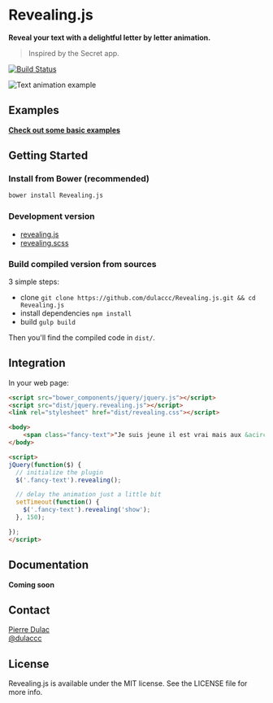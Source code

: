 # Revealing.js

**Reveal your text with a delightful letter by letter animation.**

> Inspired by the Secret app.

[![Build Status](https://travis-ci.org/dulaccc/Revealing.js.png?branch=master)](https://travis-ci.org/dulaccc/Revealing.js)

![Text animation example](examples/quote.gif)


## Examples

[**Check out some basic examples**](http://dulaccc.github.com/Revealing.js/examples/)


## Getting Started

### Install from Bower (recommended)

```sh
bower install Revealing.js
```

### Development version

- [revealing.js](https://raw.githubusercontent.com/dulaccc/Revealing.js/master/src/revealing.js)
- [revealing.scss](https://raw.githubusercontent.com/dulaccc/Revealing.js/master/src/revealing.scss)

### Build compiled version from sources

3 simple steps: 
- clone `git clone https://github.com/dulaccc/Revealing.js.git && cd Revealing.js`
- install dependencies `npm install`
- build `gulp build`

Then you'll find the compiled code in `dist/`.


## Integration

In your web page:

```html
<script src="bower_components/jquery/jquery.js"></script>
<script src="dist/jquery.revealing.js"></script>
<link rel="stylesheet" href="dist/revealing.css"></script>

<body>
    <span class="fancy-text">"Je suis jeune il est vrai mais aux &acirc;mes bien n&eacute;es la valeur n'attend point le nombre des ann&eacute;es" Le Cid -  Corneille</span>
</body>

<script>
jQuery(function($) {
  // initialize the plugin
  $('.fancy-text').revealing();

  // delay the animation just a little bit
  setTimeout(function() {
    $('.fancy-text').revealing('show');
  }, 150);

});
</script>
```


## Documentation

**Coming soon**


## Contact

[Pierre Dulac](http://github.com/dulaccc)  
[@dulaccc](https://twitter.com/dulaccc)


## License

Revealing.js is available under the MIT license. See the LICENSE file for more info.
